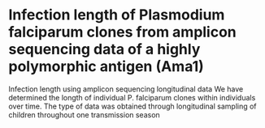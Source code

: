 # Infection length of Plasmodium falciparum clones from amplicon sequencing data of a highly polymorphic antigen (Ama1)
Infection length using amplicon sequencing longitudinal data 
We have determined the longth of individual P. falciparum clones within individuals over time. The type of data was obtained through longitudinal sampling of children throughout one transmission season 
